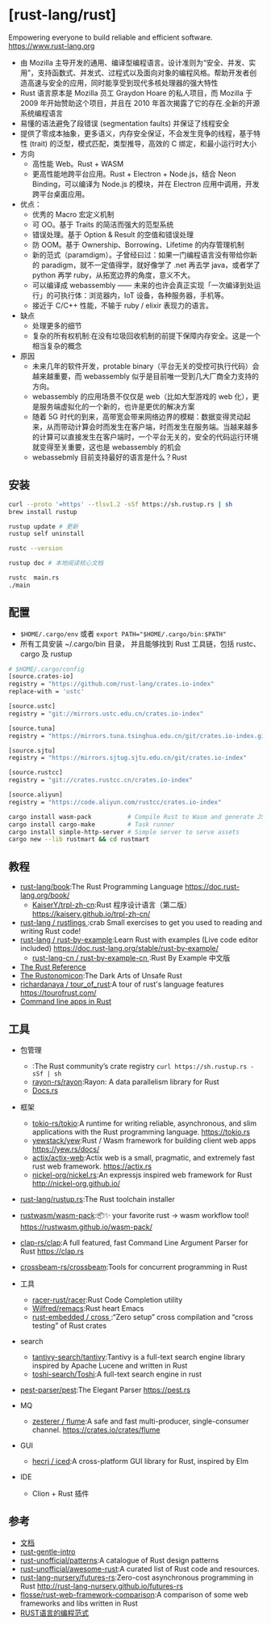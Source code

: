 # [rust-lang/rust]

Empowering everyone to build reliable and efficient software. https://www.rust-lang.org

* 由 Mozilla 主导开发的通用、编译型编程语言。设计准则为“安全、并发、实用”，支持函数式、并发式、过程式以及面向对象的编程风格。帮助开发者创造高速与安全的应用，同时能享受到现代多核处理器的强大特性
* Rust 语言原本是 Mozilla 员工 Graydon Hoare 的私人项目，而 Mozilla 于 2009 年开始赞助这个项目，并且在 2010 年首次揭露了它的存在.全新的开源系统编程语言
* 易懂的语法避免了段错误 (segmentation faults) 并保证了线程安全
* 提供了零成本抽象，更多语义，内存安全保证，不会发生竞争的线程，基于特性 (trait) 的泛型，模式匹配，类型推导，高效的 C 绑定，和最小运行时大小
* 方向
    - 高性能 Web。Rust + WASM
    - 更高性能地跨平台应用。Rust + Electron + Node.js，结合 Neon Binding，可以编译为 Node.js 的模块，并在 Electron 应用中调用，开发跨平台桌面应用。
* 优点：
    - 优秀的 Macro 宏定义机制
    - 可 OO。基于 Traits 的简洁而强大的范型系统
    - 错误处理。基于 Option & Result 的空值和错误处理
    - 防 OOM。基于 Ownership、Borrowing、Lifetime 的内存管理机制
    - 新的范式（paramdigm）。子曾经曰过：如果一门编程语言没有带给你新的 paradigm，就不一定值得学，就好像学了 .net 再去学 java，或者学了 python 再学 ruby，从拓宽边界的角度，意义不大。
    - 可以编译成 webassembly —— 未来的也许会真正实现「一次编译到处运行」的可执行体：浏览器内，IoT 设备，各种服务器，手机等。
    - 接近于 C/C++ 性能，不输于 ruby / elixir 表现力的语言。
* 缺点
    - 处理更多的细节
    - 复杂的所有权机制:在没有垃圾回收机制的前提下保障内存安全。这是一个相当复杂的概念
* 原因
    - 未来几年的软件开发，protable binary（平台无关的受控可执行代码）会越来越重要，而 webassembly 似乎是目前唯一受到几大厂商全力支持的方向。
    - webassembly 的应用场景不仅仅是 web（比如大型游戏的 web 化），更是服务端虚拟化的一个新的，也许是更优的解决方案
    - 随着 5G 时代的到来，高带宽会带来网络边界的模糊：数据变得灵动起来，从而带动计算会时而发生在客户端，时而发生在服务端。当越来越多的计算可以直接发生在客户端时，一个平台无关的，安全的代码运行环境就变得至关重要，这也是 webassembly 的机会
    - webassebmly 目前支持最好的语言是什么？Rust

## 安装

```sh
curl --proto '=https' --tlsv1.2 -sSf https://sh.rustup.rs | sh
brew install rustup

rustup update # 更新
rustup self uninstall

rustc --version

rustup doc # 本地阅读核心文档

rustc  main.rs
./main
```

## 配置

* `$HOME/.cargo/env` 或者 `export PATH="$HOME/.cargo/bin:$PATH"`
* 所有工具安装 ~/.cargo/bin 目录， 并且能够找到 Rust 工具链，包括 rustc、cargo 及 rustup

```sh
# $HOME/.cargo/config
[source.crates-io]
registry = "https://github.com/rust-lang/crates.io-index"
replace-with = 'ustc'

[source.ustc]
registry = "git://mirrors.ustc.edu.cn/crates.io-index"

[source.tuna]
registry = "https://mirrors.tuna.tsinghua.edu.cn/git/crates.io-index.git"

[source.sjtu]
registry = "https://mirrors.sjtug.sjtu.edu.cn/git/crates.io-index"

[source.rustcc]
registry = "git://crates.rustcc.cn/crates.io-index"

[source.aliyun]
registry = "https://code.aliyun.com/rustcc/crates.io-index"
```

```sh
cargo install wasm-pack          # Compile Rust to Wasm and generate JS interop code
cargo install cargo-make         # Task runner
cargo install simple-http-server # Simple server to serve assets
cargo new --lib rustmart && cd rustmart
```

## 教程

* [rust-lang/book](https://github.com/rust-lang/book):The Rust Programming Language https://doc.rust-lang.org/book/
	- [KaiserY/trpl-zh-cn](https://github.com/KaiserY/trpl-zh-cn):Rust 程序设计语言（第二版） https://kaisery.github.io/trpl-zh-cn/
* [ rust-lang / rustlings ](https://github.com/rust-lang/rustlings/):crab Small exercises to get you used to reading and writing Rust code!
* [rust-lang / rust-by-example](https://github.com/rust-lang/rust-by-example):Learn Rust with examples (Live code editor included) https://doc.rust-lang.org/stable/rust-by-example/
	- [rust-lang-cn / rust-by-example-cn ](https://github.com/rust-lang-cn/rust-by-example-cn):Rust By Example 中文版
* [The Rust Reference](https://doc.rust-lang.org/reference/index.html)
* [The Rustonomicon](https://doc.rust-lang.org/nomicon/index.html):The Dark Arts of Unsafe Rust
* [richardanaya / tour_of_rust](https://github.com/richardanaya/tour_of_rust):A tour of rust's language features https://tourofrust.com/
* [Command line apps in Rust](https://rust-cli.github.io/book/index.html)

## 工具

* 包管理
    - [](https://crates.io/):The Rust community’s crate registry `curl https://sh.rustup.rs -sSf | sh`
    - [rayon-rs/rayon](https://github.com/rayon-rs/rayon):Rayon: A data parallelism library for Rust
    - [Docs.rs](https://docs.rs/)
* 框架
    - [tokio-rs/tokio](https://github.com/tokio-rs/tokio):A runtime for writing reliable, asynchronous, and slim applications with the Rust programming language. https://tokio.rs
    - [yewstack/yew](https://github.com/yewstack/yew):Rust / Wasm framework for building client web apps https://yew.rs/docs/
    - [actix/actix-web](https://github.com/actix/actix-web):Actix web is a small, pragmatic, and extremely fast rust web framework. https://actix.rs
    - [nickel-org/nickel.rs](https://github.com/nickel-org/nickel.rs):An expressjs inspired web framework for Rust http://nickel-org.github.io/
* [rust-lang/rustup.rs](https://github.com/rust-lang/rustup.rs):The Rust toolchain installer
* [rustwasm/wasm-pack](https://github.com/rustwasm/wasm-pack):📦✨ your favorite rust -> wasm workflow tool! https://rustwasm.github.io/wasm-pack/
* [clap-rs/clap](https://github.com/clap-rs/clap):A full featured, fast Command Line Argument Parser for Rust https://clap.rs
* [crossbeam-rs/crossbeam](https://github.com/crossbeam-rs/crossbeam):Tools for concurrent programming in Rust
* 工具
	- [racer-rust/racer](https://github.com/racer-rust/racer):Rust Code Completion utility
	- [Wilfred/remacs](https://github.com/Wilfred/remacs):Rust heart Emacs
	- [ rust-embedded / cross ](https://github.com/rust-embedded/cross):“Zero setup” cross compilation and “cross testing” of Rust crates
* search
    - [tantivy-search/tantivy](https://github.com/tantivy-search/tantivy):Tantivy is a full-text search engine library inspired by Apache Lucene and written in Rust
    - [toshi-search/Toshi](https://github.com/toshi-search/Toshi):A full-text search engine in rust
* [pest-parser/pest](https://github.com/pest-parser/pest):The Elegant Parser https://pest.rs

* MQ
	- [zesterer / flume](https://github.com/zesterer/flume):A safe and fast multi-producer, single-consumer channel. https://crates.io/crates/flume
* GUI
    - [hecrj / iced](https://github.com/hecrj/iced):A cross-platform GUI library for Rust, inspired by Elm
* IDE
    - Clion + Rust 插件

## 参考

* [文档](https://kaisery.gitbooks.io/rust-book-chinese/content/)
* [rust-gentle-intro](https://stevedonovan.github.io/rust-gentle-intro/)
* [rust-unofficial/patterns](https://github.com/rust-unofficial/patterns):A catalogue of Rust design patterns
* [rust-unofficial/awesome-rust](https://github.com/rust-unofficial/awesome-rust):A curated list of Rust code and resources.
* [rust-lang-nursery/futures-rs](https://github.com/rust-lang-nursery/futures-rs):Zero-cost asynchronous programming in Rust http://rust-lang-nursery.github.io/futures-rs
* [flosse/rust-web-framework-comparison](https://github.com/flosse/rust-web-framework-comparison):A comparison of some web frameworks and libs written in Rust
* [RUST语言的编程范式](https://coolshell.cn/articles/20845.html)
